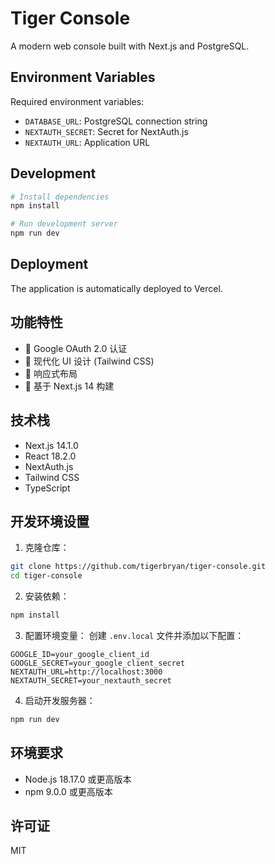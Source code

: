 # Tiger Console

A modern web console built with Next.js and PostgreSQL.

## Environment Variables

Required environment variables:
- `DATABASE_URL`: PostgreSQL connection string
- `NEXTAUTH_SECRET`: Secret for NextAuth.js
- `NEXTAUTH_URL`: Application URL

## Development

```bash
# Install dependencies
npm install

# Run development server
npm run dev
```

## Deployment

The application is automatically deployed to Vercel.

## 功能特性

- 🔐 Google OAuth 2.0 认证
- 🎨 现代化 UI 设计 (Tailwind CSS)
- 📱 响应式布局
- 🚀 基于 Next.js 14 构建

## 技术栈

- Next.js 14.1.0
- React 18.2.0
- NextAuth.js
- Tailwind CSS
- TypeScript

## 开发环境设置

1. 克隆仓库：
```bash
git clone https://github.com/tigerbryan/tiger-console.git
cd tiger-console
```

2. 安装依赖：
```bash
npm install
```

3. 配置环境变量：
创建 `.env.local` 文件并添加以下配置：
```
GOOGLE_ID=your_google_client_id
GOOGLE_SECRET=your_google_client_secret
NEXTAUTH_URL=http://localhost:3000
NEXTAUTH_SECRET=your_nextauth_secret
```

4. 启动开发服务器：
```bash
npm run dev
```

## 环境要求

- Node.js 18.17.0 或更高版本
- npm 9.0.0 或更高版本

## 许可证

MIT 